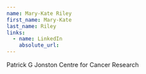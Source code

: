 ```yaml
---
name: Mary-Kate Riley
first_name: Mary-Kate
last_name: Riley
links:
  - name: LinkedIn
    absolute_url: 
---
```

Patrick G Jonston Centre for Cancer Research
